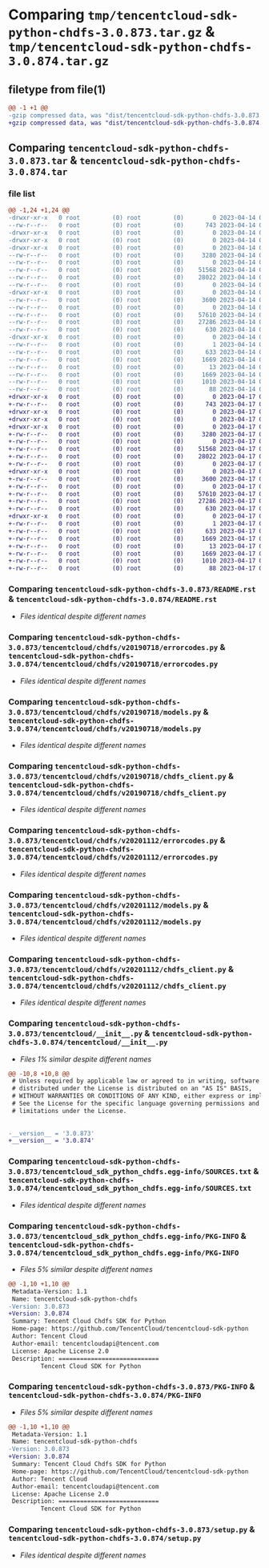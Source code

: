 # Comparing `tmp/tencentcloud-sdk-python-chdfs-3.0.873.tar.gz` & `tmp/tencentcloud-sdk-python-chdfs-3.0.874.tar.gz`

## filetype from file(1)

```diff
@@ -1 +1 @@
-gzip compressed data, was "dist/tencentcloud-sdk-python-chdfs-3.0.873.tar", last modified: Fri Apr 14 00:24:42 2023, max compression
+gzip compressed data, was "dist/tencentcloud-sdk-python-chdfs-3.0.874.tar", last modified: Mon Apr 17 00:24:24 2023, max compression
```

## Comparing `tencentcloud-sdk-python-chdfs-3.0.873.tar` & `tencentcloud-sdk-python-chdfs-3.0.874.tar`

### file list

```diff
@@ -1,24 +1,24 @@
-drwxr-xr-x   0 root         (0) root         (0)        0 2023-04-14 00:24:42.000000 tencentcloud-sdk-python-chdfs-3.0.873/
--rw-r--r--   0 root         (0) root         (0)      743 2023-04-14 00:24:42.000000 tencentcloud-sdk-python-chdfs-3.0.873/README.rst
-drwxr-xr-x   0 root         (0) root         (0)        0 2023-04-14 00:24:42.000000 tencentcloud-sdk-python-chdfs-3.0.873/tencentcloud/
-drwxr-xr-x   0 root         (0) root         (0)        0 2023-04-14 00:24:42.000000 tencentcloud-sdk-python-chdfs-3.0.873/tencentcloud/chdfs/
-drwxr-xr-x   0 root         (0) root         (0)        0 2023-04-14 00:24:42.000000 tencentcloud-sdk-python-chdfs-3.0.873/tencentcloud/chdfs/v20190718/
--rw-r--r--   0 root         (0) root         (0)     3280 2023-04-14 00:24:42.000000 tencentcloud-sdk-python-chdfs-3.0.873/tencentcloud/chdfs/v20190718/errorcodes.py
--rw-r--r--   0 root         (0) root         (0)        0 2023-04-14 00:24:42.000000 tencentcloud-sdk-python-chdfs-3.0.873/tencentcloud/chdfs/v20190718/__init__.py
--rw-r--r--   0 root         (0) root         (0)    51568 2023-04-14 00:24:42.000000 tencentcloud-sdk-python-chdfs-3.0.873/tencentcloud/chdfs/v20190718/models.py
--rw-r--r--   0 root         (0) root         (0)    28022 2023-04-14 00:24:42.000000 tencentcloud-sdk-python-chdfs-3.0.873/tencentcloud/chdfs/v20190718/chdfs_client.py
--rw-r--r--   0 root         (0) root         (0)        0 2023-04-14 00:24:42.000000 tencentcloud-sdk-python-chdfs-3.0.873/tencentcloud/chdfs/__init__.py
-drwxr-xr-x   0 root         (0) root         (0)        0 2023-04-14 00:24:42.000000 tencentcloud-sdk-python-chdfs-3.0.873/tencentcloud/chdfs/v20201112/
--rw-r--r--   0 root         (0) root         (0)     3600 2023-04-14 00:24:42.000000 tencentcloud-sdk-python-chdfs-3.0.873/tencentcloud/chdfs/v20201112/errorcodes.py
--rw-r--r--   0 root         (0) root         (0)        0 2023-04-14 00:24:42.000000 tencentcloud-sdk-python-chdfs-3.0.873/tencentcloud/chdfs/v20201112/__init__.py
--rw-r--r--   0 root         (0) root         (0)    57610 2023-04-14 00:24:42.000000 tencentcloud-sdk-python-chdfs-3.0.873/tencentcloud/chdfs/v20201112/models.py
--rw-r--r--   0 root         (0) root         (0)    27286 2023-04-14 00:24:42.000000 tencentcloud-sdk-python-chdfs-3.0.873/tencentcloud/chdfs/v20201112/chdfs_client.py
--rw-r--r--   0 root         (0) root         (0)      630 2023-04-14 00:24:42.000000 tencentcloud-sdk-python-chdfs-3.0.873/tencentcloud/__init__.py
-drwxr-xr-x   0 root         (0) root         (0)        0 2023-04-14 00:24:42.000000 tencentcloud-sdk-python-chdfs-3.0.873/tencentcloud_sdk_python_chdfs.egg-info/
--rw-r--r--   0 root         (0) root         (0)        1 2023-04-14 00:24:42.000000 tencentcloud-sdk-python-chdfs-3.0.873/tencentcloud_sdk_python_chdfs.egg-info/dependency_links.txt
--rw-r--r--   0 root         (0) root         (0)      633 2023-04-14 00:24:42.000000 tencentcloud-sdk-python-chdfs-3.0.873/tencentcloud_sdk_python_chdfs.egg-info/SOURCES.txt
--rw-r--r--   0 root         (0) root         (0)     1669 2023-04-14 00:24:42.000000 tencentcloud-sdk-python-chdfs-3.0.873/tencentcloud_sdk_python_chdfs.egg-info/PKG-INFO
--rw-r--r--   0 root         (0) root         (0)       13 2023-04-14 00:24:42.000000 tencentcloud-sdk-python-chdfs-3.0.873/tencentcloud_sdk_python_chdfs.egg-info/top_level.txt
--rw-r--r--   0 root         (0) root         (0)     1669 2023-04-14 00:24:42.000000 tencentcloud-sdk-python-chdfs-3.0.873/PKG-INFO
--rw-r--r--   0 root         (0) root         (0)     1010 2023-04-14 00:24:42.000000 tencentcloud-sdk-python-chdfs-3.0.873/setup.py
--rw-r--r--   0 root         (0) root         (0)       88 2023-04-14 00:24:42.000000 tencentcloud-sdk-python-chdfs-3.0.873/setup.cfg
+drwxr-xr-x   0 root         (0) root         (0)        0 2023-04-17 00:24:24.000000 tencentcloud-sdk-python-chdfs-3.0.874/
+-rw-r--r--   0 root         (0) root         (0)      743 2023-04-17 00:24:24.000000 tencentcloud-sdk-python-chdfs-3.0.874/README.rst
+drwxr-xr-x   0 root         (0) root         (0)        0 2023-04-17 00:24:24.000000 tencentcloud-sdk-python-chdfs-3.0.874/tencentcloud/
+drwxr-xr-x   0 root         (0) root         (0)        0 2023-04-17 00:24:24.000000 tencentcloud-sdk-python-chdfs-3.0.874/tencentcloud/chdfs/
+drwxr-xr-x   0 root         (0) root         (0)        0 2023-04-17 00:24:24.000000 tencentcloud-sdk-python-chdfs-3.0.874/tencentcloud/chdfs/v20190718/
+-rw-r--r--   0 root         (0) root         (0)     3280 2023-04-17 00:24:24.000000 tencentcloud-sdk-python-chdfs-3.0.874/tencentcloud/chdfs/v20190718/errorcodes.py
+-rw-r--r--   0 root         (0) root         (0)        0 2023-04-17 00:24:24.000000 tencentcloud-sdk-python-chdfs-3.0.874/tencentcloud/chdfs/v20190718/__init__.py
+-rw-r--r--   0 root         (0) root         (0)    51568 2023-04-17 00:24:24.000000 tencentcloud-sdk-python-chdfs-3.0.874/tencentcloud/chdfs/v20190718/models.py
+-rw-r--r--   0 root         (0) root         (0)    28022 2023-04-17 00:24:24.000000 tencentcloud-sdk-python-chdfs-3.0.874/tencentcloud/chdfs/v20190718/chdfs_client.py
+-rw-r--r--   0 root         (0) root         (0)        0 2023-04-17 00:24:24.000000 tencentcloud-sdk-python-chdfs-3.0.874/tencentcloud/chdfs/__init__.py
+drwxr-xr-x   0 root         (0) root         (0)        0 2023-04-17 00:24:24.000000 tencentcloud-sdk-python-chdfs-3.0.874/tencentcloud/chdfs/v20201112/
+-rw-r--r--   0 root         (0) root         (0)     3600 2023-04-17 00:24:24.000000 tencentcloud-sdk-python-chdfs-3.0.874/tencentcloud/chdfs/v20201112/errorcodes.py
+-rw-r--r--   0 root         (0) root         (0)        0 2023-04-17 00:24:24.000000 tencentcloud-sdk-python-chdfs-3.0.874/tencentcloud/chdfs/v20201112/__init__.py
+-rw-r--r--   0 root         (0) root         (0)    57610 2023-04-17 00:24:24.000000 tencentcloud-sdk-python-chdfs-3.0.874/tencentcloud/chdfs/v20201112/models.py
+-rw-r--r--   0 root         (0) root         (0)    27286 2023-04-17 00:24:24.000000 tencentcloud-sdk-python-chdfs-3.0.874/tencentcloud/chdfs/v20201112/chdfs_client.py
+-rw-r--r--   0 root         (0) root         (0)      630 2023-04-17 00:24:24.000000 tencentcloud-sdk-python-chdfs-3.0.874/tencentcloud/__init__.py
+drwxr-xr-x   0 root         (0) root         (0)        0 2023-04-17 00:24:24.000000 tencentcloud-sdk-python-chdfs-3.0.874/tencentcloud_sdk_python_chdfs.egg-info/
+-rw-r--r--   0 root         (0) root         (0)        1 2023-04-17 00:24:24.000000 tencentcloud-sdk-python-chdfs-3.0.874/tencentcloud_sdk_python_chdfs.egg-info/dependency_links.txt
+-rw-r--r--   0 root         (0) root         (0)      633 2023-04-17 00:24:24.000000 tencentcloud-sdk-python-chdfs-3.0.874/tencentcloud_sdk_python_chdfs.egg-info/SOURCES.txt
+-rw-r--r--   0 root         (0) root         (0)     1669 2023-04-17 00:24:24.000000 tencentcloud-sdk-python-chdfs-3.0.874/tencentcloud_sdk_python_chdfs.egg-info/PKG-INFO
+-rw-r--r--   0 root         (0) root         (0)       13 2023-04-17 00:24:24.000000 tencentcloud-sdk-python-chdfs-3.0.874/tencentcloud_sdk_python_chdfs.egg-info/top_level.txt
+-rw-r--r--   0 root         (0) root         (0)     1669 2023-04-17 00:24:24.000000 tencentcloud-sdk-python-chdfs-3.0.874/PKG-INFO
+-rw-r--r--   0 root         (0) root         (0)     1010 2023-04-17 00:24:24.000000 tencentcloud-sdk-python-chdfs-3.0.874/setup.py
+-rw-r--r--   0 root         (0) root         (0)       88 2023-04-17 00:24:24.000000 tencentcloud-sdk-python-chdfs-3.0.874/setup.cfg
```

### Comparing `tencentcloud-sdk-python-chdfs-3.0.873/README.rst` & `tencentcloud-sdk-python-chdfs-3.0.874/README.rst`

 * *Files identical despite different names*

### Comparing `tencentcloud-sdk-python-chdfs-3.0.873/tencentcloud/chdfs/v20190718/errorcodes.py` & `tencentcloud-sdk-python-chdfs-3.0.874/tencentcloud/chdfs/v20190718/errorcodes.py`

 * *Files identical despite different names*

### Comparing `tencentcloud-sdk-python-chdfs-3.0.873/tencentcloud/chdfs/v20190718/models.py` & `tencentcloud-sdk-python-chdfs-3.0.874/tencentcloud/chdfs/v20190718/models.py`

 * *Files identical despite different names*

### Comparing `tencentcloud-sdk-python-chdfs-3.0.873/tencentcloud/chdfs/v20190718/chdfs_client.py` & `tencentcloud-sdk-python-chdfs-3.0.874/tencentcloud/chdfs/v20190718/chdfs_client.py`

 * *Files identical despite different names*

### Comparing `tencentcloud-sdk-python-chdfs-3.0.873/tencentcloud/chdfs/v20201112/errorcodes.py` & `tencentcloud-sdk-python-chdfs-3.0.874/tencentcloud/chdfs/v20201112/errorcodes.py`

 * *Files identical despite different names*

### Comparing `tencentcloud-sdk-python-chdfs-3.0.873/tencentcloud/chdfs/v20201112/models.py` & `tencentcloud-sdk-python-chdfs-3.0.874/tencentcloud/chdfs/v20201112/models.py`

 * *Files identical despite different names*

### Comparing `tencentcloud-sdk-python-chdfs-3.0.873/tencentcloud/chdfs/v20201112/chdfs_client.py` & `tencentcloud-sdk-python-chdfs-3.0.874/tencentcloud/chdfs/v20201112/chdfs_client.py`

 * *Files identical despite different names*

### Comparing `tencentcloud-sdk-python-chdfs-3.0.873/tencentcloud/__init__.py` & `tencentcloud-sdk-python-chdfs-3.0.874/tencentcloud/__init__.py`

 * *Files 1% similar despite different names*

```diff
@@ -10,8 +10,8 @@
 # Unless required by applicable law or agreed to in writing, software
 # distributed under the License is distributed on an "AS IS" BASIS,
 # WITHOUT WARRANTIES OR CONDITIONS OF ANY KIND, either express or implied.
 # See the License for the specific language governing permissions and
 # limitations under the License.
 
 
-__version__ = '3.0.873'
+__version__ = '3.0.874'
```

### Comparing `tencentcloud-sdk-python-chdfs-3.0.873/tencentcloud_sdk_python_chdfs.egg-info/SOURCES.txt` & `tencentcloud-sdk-python-chdfs-3.0.874/tencentcloud_sdk_python_chdfs.egg-info/SOURCES.txt`

 * *Files identical despite different names*

### Comparing `tencentcloud-sdk-python-chdfs-3.0.873/tencentcloud_sdk_python_chdfs.egg-info/PKG-INFO` & `tencentcloud-sdk-python-chdfs-3.0.874/tencentcloud_sdk_python_chdfs.egg-info/PKG-INFO`

 * *Files 5% similar despite different names*

```diff
@@ -1,10 +1,10 @@
 Metadata-Version: 1.1
 Name: tencentcloud-sdk-python-chdfs
-Version: 3.0.873
+Version: 3.0.874
 Summary: Tencent Cloud Chdfs SDK for Python
 Home-page: https://github.com/TencentCloud/tencentcloud-sdk-python
 Author: Tencent Cloud
 Author-email: tencentcloudapi@tencent.com
 License: Apache License 2.0
 Description: ============================
         Tencent Cloud SDK for Python
```

### Comparing `tencentcloud-sdk-python-chdfs-3.0.873/PKG-INFO` & `tencentcloud-sdk-python-chdfs-3.0.874/PKG-INFO`

 * *Files 5% similar despite different names*

```diff
@@ -1,10 +1,10 @@
 Metadata-Version: 1.1
 Name: tencentcloud-sdk-python-chdfs
-Version: 3.0.873
+Version: 3.0.874
 Summary: Tencent Cloud Chdfs SDK for Python
 Home-page: https://github.com/TencentCloud/tencentcloud-sdk-python
 Author: Tencent Cloud
 Author-email: tencentcloudapi@tencent.com
 License: Apache License 2.0
 Description: ============================
         Tencent Cloud SDK for Python
```

### Comparing `tencentcloud-sdk-python-chdfs-3.0.873/setup.py` & `tencentcloud-sdk-python-chdfs-3.0.874/setup.py`

 * *Files identical despite different names*

